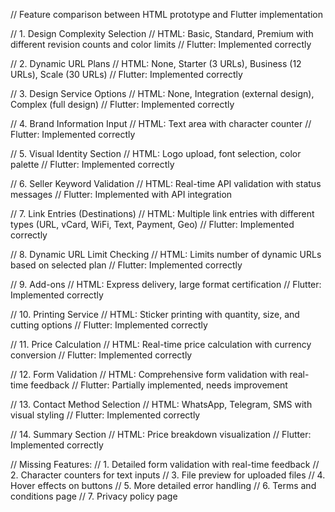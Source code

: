 // Feature comparison between HTML prototype and Flutter implementation

// 1. Design Complexity Selection
// HTML: Basic, Standard, Premium with different revision counts and color limits
// Flutter: Implemented correctly

// 2. Dynamic URL Plans
// HTML: None, Starter (3 URLs), Business (12 URLs), Scale (30 URLs)
// Flutter: Implemented correctly

// 3. Design Service Options
// HTML: None, Integration (external design), Complex (full design)
// Flutter: Implemented correctly

// 4. Brand Information Input
// HTML: Text area with character counter
// Flutter: Implemented correctly

// 5. Visual Identity Section
// HTML: Logo upload, font selection, color palette
// Flutter: Implemented correctly

// 6. Seller Keyword Validation
// HTML: Real-time API validation with status messages
// Flutter: Implemented with API integration

// 7. Link Entries (Destinations)
// HTML: Multiple link entries with different types (URL, vCard, WiFi, Text, Payment, Geo)
// Flutter: Implemented correctly

// 8. Dynamic URL Limit Checking
// HTML: Limits number of dynamic URLs based on selected plan
// Flutter: Implemented correctly

// 9. Add-ons
// HTML: Express delivery, large format certification
// Flutter: Implemented correctly

// 10. Printing Service
// HTML: Sticker printing with quantity, size, and cutting options
// Flutter: Implemented correctly

// 11. Price Calculation
// HTML: Real-time price calculation with currency conversion
// Flutter: Implemented correctly

// 12. Form Validation
// HTML: Comprehensive form validation with real-time feedback
// Flutter: Partially implemented, needs improvement

// 13. Contact Method Selection
// HTML: WhatsApp, Telegram, SMS with visual styling
// Flutter: Implemented correctly

// 14. Summary Section
// HTML: Price breakdown visualization
// Flutter: Implemented correctly

// Missing Features:
// 1. Detailed form validation with real-time feedback
// 2. Character counters for text inputs
// 3. File preview for uploaded files
// 4. Hover effects on buttons
// 5. More detailed error handling
// 6. Terms and conditions page
// 7. Privacy policy page